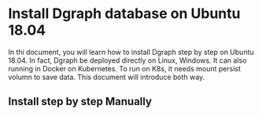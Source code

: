 # Install Dgraph database on Ubuntu 18.04

In thi document, you will learn how to install Dgraph step by step on Ubuntu 18.04. In fact, Dgraph be deployed directly on Linux, Windows. It can also running in Docker on Kubernetes. To run on K8s, it needs mount persist volumn to save data. This document will introduce both way.

## Install step by step Manually


